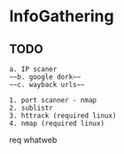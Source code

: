 # InfoGathering

## TODO

    a. IP scaner
    ~~b. google dork~~
    ~~c. wayback urls~~

    1. port scanner - nmap
    2. sublistr
    3. httrack (required linux)
    4. nmap (required linux)


req
 whatweb